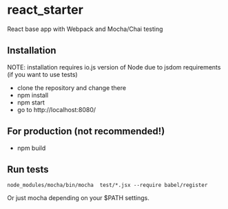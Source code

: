 # react_starter

React base app with Webpack and Mocha/Chai testing

## Installation

NOTE: installation requires io.js version of Node due to jsdom requirements
(if you want to use tests)

 * clone the repository and change there
 * npm install
 * npm start
 * go to http://localhost:8080/

## For production (not recommended!)

 * npm build

## Run tests

```
node_modules/mocha/bin/mocha  test/*.jsx --require babel/register
```

Or just mocha depending on your $PATH settings.
